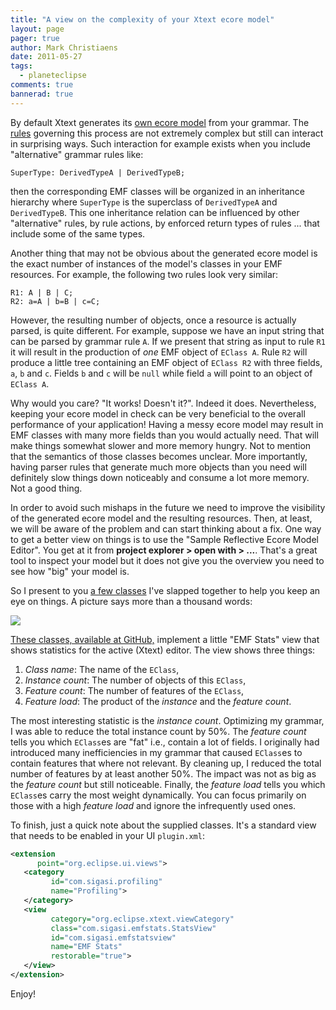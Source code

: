 ```yaml
---
title: "A view on the complexity of your Xtext ecore model"
layout: page 
pager: true
author: Mark Christiaens
date: 2011-05-27
tags: 
  - planeteclipse
comments: true
bannerad: true
---
```



By default Xtext generates its [own ecore model](http://www.eclipse.org/Xtext/documentation/1_0_1/xtext.html#model_metamodel) from your grammar.  The [rules](http://www.eclipse.org/Xtext/documentation/1_0_1/xtext.html#metamodelInference) governing this process are not extremely complex but still can interact in surprising ways.  Such interaction for example exists when you include "alternative" grammar rules like:
```
SuperType: DerivedTypeA | DerivedTypeB;
```
then the corresponding EMF classes will be organized in an inheritance hierarchy where `SuperType` is the superclass of `DerivedTypeA` and `DerivedTypeB`.  This one inheritance relation can be influenced by other "alternative" rules, by rule actions, by enforced return types of rules ... that include some of the same types.

Another thing that may not be obvious about the generated ecore model is the exact number of instances of the model's classes in your EMF resources.  For example, the following two rules look very similar:
```
R1: A | B | C;
R2: a=A | b=B | c=C;
```

However, the resulting number of objects, once a resource is actually parsed, is quite different.  For example, suppose we have an input string that can be parsed by grammar rule `A`.  If we present that string as input to rule `R1` it will result in the production of *one* EMF object of `EClass A`.  Rule `R2` will produce a little tree containing an EMF object of `EClass R2` with three fields, `a`, `b` and `c`.  Fields `b` and `c` will be `null` while field `a` will point to an object of `EClass A`.  

Why would you care?  "It works!  Doesn't it?".  Indeed it does.  Nevertheless, keeping your ecore model in check can be very beneficial to the overall performance of your application!  Having a messy ecore model may result in EMF classes with many more fields than you would actually need.  That will make things somewhat slower and more memory hungry.  Not to mention that the semantics of those classes becomes unclear.  More importantly, having parser rules that generate much more objects than you need will definitely slow things down noticeably and consume a lot more memory.  Not a good thing. 

In order to avoid such mishaps in the future we need to improve the visibility of the generated ecore model and the resulting resources.  Then, at least, we will be aware of the problem and can start thinking about a fix.  One way to get a better view on things is to use the "Sample Reflective Ecore Model Editor".  You get at it from **project explorer > open with > ...**.  That's a great tool to inspect your model but it does not give you the overview you need to see how "big" your model is. 

So I present to you [a few classes](https://github.com/mark-christiaens/EMF-Statistics-View) I've slapped together to help you keep an eye on things.  A picture says more than a thousand words:

![](/img/tech/emf_stats.png)

[These classes, available at GitHub,](https://github.com/mark-christiaens/EMF-Statistics-View) implement a little "EMF Stats" view that shows statistics for the active (Xtext) editor.  The view shows three things:

1. *Class name*: The name of the `EClass`,
2. *Instance count*: The number of objects of this `EClass`,
3. *Feature count*: The number of features of the `EClass`,
4. *Feature load*: The product of the *instance* and the *feature count*.

The most interesting statistic is the *instance count*.  Optimizing my grammar, I was able to reduce the total instance count by 50%.  The *feature count* tells you which `EClass`es are "fat" i.e., contain a lot of fields.  I originally had introduced many inefficiencies in my grammar that caused `EClass`es to contain features that where not relevant.  By cleaning up, I reduced the total number of features by at least another 50%.  The impact was not as big as the *feature count* but still noticeable.  Finally, the *feature load* tells you which `EClass`es carry the most weight dynamically.  You can focus primarily on those with a high *feature load* and ignore the infrequently used ones.

To finish, just a quick note about the supplied classes.  It's a standard view that needs to be enabled in your UI `plugin.xml`:

```xml
<extension
      point="org.eclipse.ui.views">
   <category
         id="com.sigasi.profiling"
         name="Profiling">
   </category>
   <view
         category="org.eclipse.xtext.viewCategory"
         class="com.sigasi.emfstats.StatsView"
         id="com.sigasi.emfstatsview"
         name="EMF Stats"
         restorable="true">
   </view>
</extension>
```

Enjoy!